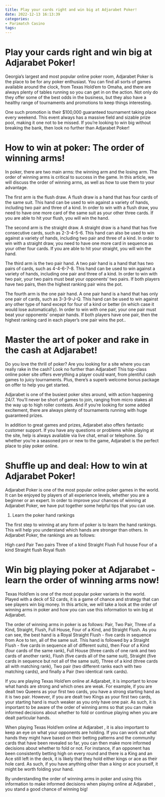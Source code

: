 ```yaml
---
title: Play your cards right and win big at Adjarabet Poker!
date: 2022-12-13 16:13:39
categories:
- Parimatch Casino
tags:
---
```



#  Play your cards right and win big at Adjarabet Poker!

Georgia’s largest and most popular online poker room, Adjarabet Poker is the place to be for any poker enthusiast. You can find all sorts of games available around the clock, from Texas Hold’em to Omaha, and there are always plenty of tables running so you can get in on the action. Not only do they offer some of the best odds in the business, but they also have a healthy range of tournaments and promotions to keep things interesting.

One such promotion is their $100,000 guaranteed tournament taking place every weekend. This event always has a massive field and sizable prize pool, making it one not to be missed. If you’re looking to win big without breaking the bank, then look no further than Adjarabet Poker!

#  How to win at poker: The order of winning arms!

In poker, there are two main arms: the winning arm and the losing arm. The order of winning arms is critical to success in the game. In this article, we will discuss the order of winning arms, as well as how to use them to your advantage.

The first arm is the flush draw. A flush draw is a hand that has four cards of the same suit. This hand can be used to win against a variety of hands, including two pair and three of a kind. In order to win with a flush draw, you need to have one more card of the same suit as your other three cards. If you are able to hit your flush, you will win the hand.

The second arm is the straight draw. A straight draw is a hand that has five consecutive cards, such as 2-3-4-5-6. This hand can also be used to win against a variety of hands, including two pair and three of a kind. In order to win with a straight draw, you need to have one more card in sequence as your other four cards. If you are able to hit your straight, you will win the hand.

The third arm is the two pair hand. A two pair hand is a hand that has two pairs of cards, such as 4-4-6-7-8. This hand can be used to win against a variety of hands, including one pair and three of a kind. In order to win with two pair, your two pairs must beat your opponents’ two pairs. If both players have two pairs, then the highest ranking pair wins the pot.

The fourth arm is the one pair hand. A one pair hand is a hand that has only one pair of cards, such as 3-3-9-J-Q. This hand can be used to win against any other type of hand except for four of a kind or better (in which case it would lose automatically). In order to win with one pair, your one pair must beat your opponents’ onepair hands. If both players have one pair, then the highest ranking card in each player’s one pair wins the pot..

#  Master the art of poker and rake in the cash at Adjarabet!

Do you love the thrill of poker? Are you looking for a site where you can really rake in the cash? Look no further than Adjarabet! This top-class online poker site offers everything a player could want, from plentiful cash games to juicy tournaments. Plus, there’s a superb welcome bonus package on offer to help you get started.

Adjarabet is one of the busiest poker sites around, with action happening 24/7. You’ll never be short of games to join, ranging from micro stakes all the way up to high roller contests. And if you’re looking for some added excitement, there are always plenty of tournaments running with huge guaranteed prizes.

In addition to great games and prizes, Adjarabet also offers fantastic customer support. If you have any questions or problems while playing at the site, help is always available via live chat, email or telephone. So whether you’re a seasoned pro or new to the game, Adjarabet is the perfect place to play poker online.

#  Shuffle up and deal: How to win at Adjarabet Poker!

Adjarabet Poker is one of the most popular online poker games in the world. It can be enjoyed by players of all experience levels, whether you are a beginner or an expert. In order to improve your chances of winning at Adjarabet Poker, we have put together some helpful tips that you can use.

1. Learn the poker hand rankings

The first step to winning at any form of poker is to learn the hand rankings. This will help you understand which hands are stronger than others. In Adjarabet Poker, the rankings are as follows:

High card
Pair
Two pairs
Three of a kind
Straight
Flush
Full house
Four of a kind
Straight flush
Royal flush

#  Win big playing poker at Adjarabet - learn the order of winning arms now!

Texas Hold’em is one of the most popular poker variants in the world. Played with a deck of 52 cards, it is a game of chance and strategy that can see players win big money. In this article, we will take a look at the order of winning arms in poker and how you can use this information to win big at Adjarabet.

The order of winning arms in poker is as follows: Pair, Two Pair, Three of a Kind, Straight, Flush, Full House, Four of a Kind, and Straight Flush. As you can see, the best hand is a Royal Straight Flush - five cards in sequence from Ace to ten, all of the same suit. This hand is followed by a Straight Flush - five cards in sequence all of different suits), then Four of a Kind (four cards of the same rank), Full House (three cards of one rank and two cards of another rank), Flush (five cards all of the same suit), Straight (five cards in sequence but not all of the same suit), Three of a kind (three cards all with matching rank), Two pair (two different ranks each with two matching cards), and finally a Pair (two identical rank cards).

If you are playing Texas Hold’em online at Adjarabet, it is important to know what hands are strong and which ones are weak. For example, if you are dealt two Queens as your first two cards, you have a strong starting hand as it is two pair. However, if you are dealt two Kings as your first two cards, your starting hand is much weaker as you only have one pair. As such, it is important to be aware of the order of winning arms so that you can make informed decisions about whether to fold or continue playing when you are dealt particular hands.

When playing Texas Hold’em online at Adjarabet , it is also important to keep an eye on what your opponents are holding. If you can work out what hands they might have based on their betting patterns and the community cards that have been revealed so far, you can then make more informed decisions about whether to fold or not. For instance, if an opponent has been consistently betting high on every round and there is a King and an Ace still left in the deck, it is likely that they hold either kings or ace as their hole card. As such, if you have anything other than a king or ace yourself, it might be worth folding your hand.

By understanding the order of winning arms in poker and using this information to make informed decisions when playing online at Adjarabet , you stand a good chance of winning big!